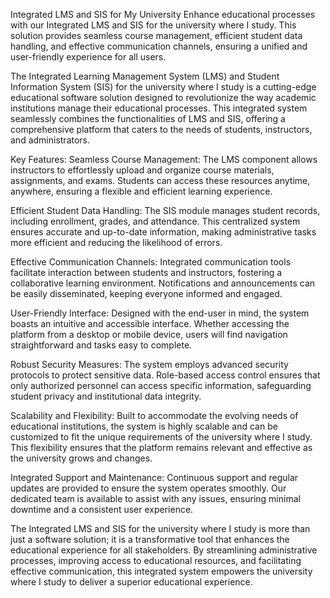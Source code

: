 Integrated LMS and SIS for My University
Enhance educational processes with our Integrated LMS and SIS for the university where I study. This solution provides seamless course management, efficient student data handling, and effective communication channels, ensuring a unified and user-friendly experience for all users.

The Integrated Learning Management System (LMS) and Student Information System (SIS) for the university where I study is a cutting-edge educational software solution designed to revolutionize the way academic institutions manage their educational processes. This integrated system seamlessly combines the functionalities of LMS and SIS, offering a comprehensive platform that caters to the needs of students, instructors, and administrators.

Key Features:
Seamless Course Management:
The LMS component allows instructors to effortlessly upload and organize course materials, assignments, and exams. Students can access these resources anytime, anywhere, ensuring a flexible and efficient learning experience.

Efficient Student Data Handling:
The SIS module manages student records, including enrollment, grades, and attendance. This centralized system ensures accurate and up-to-date information, making administrative tasks more efficient and reducing the likelihood of errors.

Effective Communication Channels:
Integrated communication tools facilitate interaction between students and instructors, fostering a collaborative learning environment. Notifications and announcements can be easily disseminated, keeping everyone informed and engaged.

User-Friendly Interface:
Designed with the end-user in mind, the system boasts an intuitive and accessible interface. Whether accessing the platform from a desktop or mobile device, users will find navigation straightforward and tasks easy to complete.

Robust Security Measures:
The system employs advanced security protocols to protect sensitive data. Role-based access control ensures that only authorized personnel can access specific information, safeguarding student privacy and institutional data integrity.

Scalability and Flexibility:
Built to accommodate the evolving needs of educational institutions, the system is highly scalable and can be customized to fit the unique requirements of the university where I study. This flexibility ensures that the platform remains relevant and effective as the university grows and changes.

Integrated Support and Maintenance:
Continuous support and regular updates are provided to ensure the system operates smoothly. Our dedicated team is available to assist with any issues, ensuring minimal downtime and a consistent user experience.

The Integrated LMS and SIS for the university where I study is more than just a software solution; it is a transformative tool that enhances the educational experience for all stakeholders. By streamlining administrative processes, improving access to educational resources, and facilitating effective communication, this integrated system empowers the university where I study to deliver a superior educational experience.

